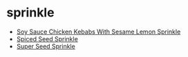 # sprinkle

 * [Soy Sauce Chicken Kebabs With Sesame Lemon Sprinkle](../../index/s/soy-sauce-chicken-kebabs-with-sesame-lemon-sprinkle.json)
 * [Spiced Seed Sprinkle](../../index/s/spiced-seed-sprinkle.json)
 * [Super Seed Sprinkle](../../index/s/super-seed-sprinkle-51169550.json)
